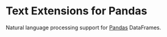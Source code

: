 <!-- Package description for PyPI -->

# Text Extensions for Pandas

Natural language processing support for [Pandas](https://pandas.pydata.org/)
DataFrames.

